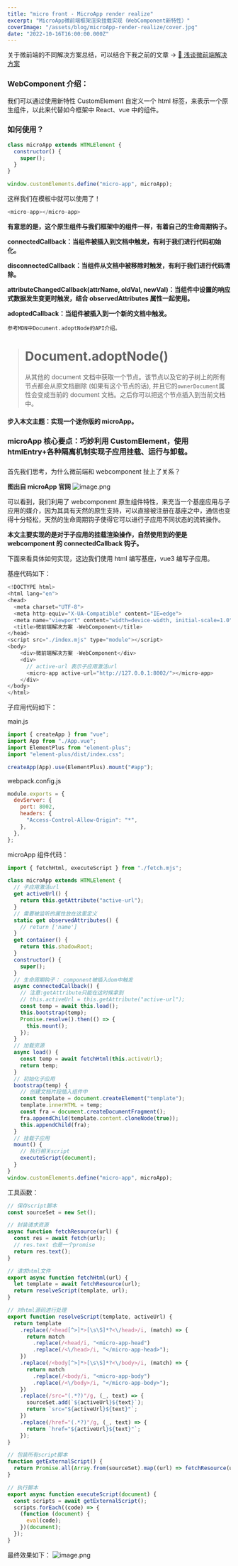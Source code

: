 ```yaml
---
title: "micro front - MicroApp render realize"
excerpt: "MicroApp微前端框架渲染挂载实现（WebComponent新特性）"
coverImage: "/assets/blog/microApp-render-realize/cover.jpg"
date: "2022-10-16T16:00:00.000Z"
---
```


关于微前端的不同解决方案总结，可以结合下我之前的文章 ->
[👾 浅谈微前端解决方案](https://juejin.cn/post/7149531106105098277?share_token=77b5ab8b-e8ba-4538-b983-ad0dd981ef44)

### WebComponent 介绍：

我们可以通过使用新特性 CustomElement 自定义一个 html 标签，来表示一个原生组件，以此来代替如今框架中 React、vue 中的组件。

### 如何使用？

```js
class microApp extends HTMLElement {
  constructor() {
    super();
  }
}
```

```js
window.customElements.define("micro-app", microApp);
```

这样我们在模板中就可以使用了！

```js
<micro-app></micro-app>
```

**有意思的是，这个原生组件与我们框架中的组件一样，有着自己的生命周期钩子。**

**connectedCallback：当组件被插入到文档中触发，有利于我们进行代码初始化。**

**disconnectedCallback：当组件从文档中被移除时触发，有利于我们进行代码清除。**

**attributeChangedCallback(attrName, oldVal, newVal)：当组件中设置的响应式数据发生变更时触发，结合 observedAttributes 属性一起使用。**

**adoptedCallback：当组件被插入到一个新的文档中触发。**

`参考MDN中Document.adoptNode的API介绍。`

> # Document.adoptNode()
>
> 从其他的 document 文档中获取一个节点。该节点以及它的子树上的所有节点都会从原文档删除 (如果有这个节点的话), 并且它的`ownerDocument`属性会变成当前的 document 文档。之后你可以把这个节点插入到当前文档中。

#### 步入本文主题：实现一个迷你版的 microApp。

### microApp 核心要点：巧妙利用 CustomElement，使用 htmlEntry+各种隔离机制实现子应用挂载、运行与卸载。

###

首先我们思考，为什么微前端和 webcomponent 扯上了关系？

**图出自 microApp 官网**
![image.png](https://p9-juejin.byteimg.com/tos-cn-i-k3u1fbpfcp/7e0201dfb54d4cf69dc8c4e82a5ec985~tplv-k3u1fbpfcp-watermark.image?)

可以看到，我们利用了 webcomponent 原生组件特性，来充当一个基座应用与子应用的媒介，因为其具有天然的原生支持，可以直接被注册在基座之中，通信也变得十分轻松，天然的生命周期钩子使得它可以进行子应用不同状态的流转操作。

**本文主要实现的是对于子应用的挂载渲染操作，自然使用到的便是 webcomponent 的 connectedCallback 钩子。**

下面来看具体如何实现，这边我们使用 html 编写基座，vue3 编写子应用。

基座代码如下：

```js
<!DOCTYPE html>
<html lang="en">
<head>
  <meta charset="UTF-8">
  <meta http-equiv="X-UA-Compatible" content="IE=edge">
  <meta name="viewport" content="width=device-width, initial-scale=1.0">
  <title>微前端解决方案 -WebComponent</title>
</head>
<script src="./index.mjs" type="module"></script>
<body>
    <div>微前端解决方案 -WebComponent</div>
    <div>
      // active-url 表示子应用激活url
      <micro-app active-url="http://127.0.0.1:8002/"></micro-app>
    </div>
</body>
</html>
```

子应用代码如下：

main.js

```js
import { createApp } from "vue";
import App from "./App.vue";
import ElementPlus from "element-plus";
import "element-plus/dist/index.css";

createApp(App).use(ElementPlus).mount("#app");
```

webpack.config.js

```js
module.exports = {
  devServer: {
    port: 8002,
    headers: {
      "Access-Control-Allow-Origin": "*",
    },
  },
};
```

microApp 组件代码：

```js
import { fetchHtml, executeScript } from "./fetch.mjs";

class microApp extends HTMLElement {
  // 子应用激活url
  get activeUrl() {
    return this.getAttribute("active-url");
  }
  // 需要被监听的属性放在这里定义
  static get observedAttributes() {
    // return ['name']
  }
  get container() {
    return this.shadowRoot;
  }
  constructor() {
    super();
  }
  // 生命周期钩子： component被插入dom中触发
  async connectedCallback() {
    // 注意:getAttribute只能在这时候拿到
    // this.activeUrl = this.getAttribute("active-url");
    const temp = await this.load();
    this.bootstrap(temp);
    Promise.resolve().then(() => {
      this.mount();
    });
  }
  // 加载资源
  async load() {
    const temp = await fetchHtml(this.activeUrl);
    return temp;
  }
  // 初始化子应用
  bootstrap(temp) {
    // 创建文档片段插入组件中
    const template = document.createElement("template");
    template.innerHTML = temp;
    const fra = document.createDocumentFragment();
    fra.appendChild(template.content.cloneNode(true));
    this.appendChild(fra);
  }
  // 挂载子应用
  mount() {
    // 执行相关script
    executeScript(document);
  }
}
window.customElements.define("micro-app", microApp);
```

工具函数：

```js
// 保存script脚本
const sourceSet = new Set();

// 封装请求资源
async function fetchResource(url) {
  const res = await fetch(url);
  // res.text 也是一个promise
  return res.text();
}

// 请求html文件
export async function fetchHtml(url) {
  let template = await fetchResource(url);
  return resolveScript(template, url);
}

// 对html源码进行处理
export function resolveScript(template, activeUrl) {
  return template
    .replace(/<head[^>]*>[\s\S]*?<\/head>/i, (match) => {
      return match
        .replace(/<head/i, "<micro-app-head")
        .replace(/<\/head>/i, "</micro-app-head>");
    })
    .replace(/<body[^>]*>[\s\S]*?<\/body>/i, (match) => {
      return match
        .replace(/<body/i, "<micro-app-body")
        .replace(/<\/body>/i, "</micro-app-body>");
    })
    .replace(/src="(.*?)"/g, (_, text) => {
      sourceSet.add(`${activeUrl}${text}`);
      return `src="${activeUrl}${text}"`;
    })
    .replace(/href="(.*?)"/g, (_, text) => {
      return `href="${activeUrl}${text}"`;
    });
}

// 包装所有script脚本
function getExternalScript() {
  return Promise.all(Array.from(sourceSet).map((url) => fetchResource(url)));
}

// 执行脚本
export async function executeScript(document) {
  const scripts = await getExternalScript();
  scripts.forEach((code) => {
    (function (document) {
      eval(code);
    })(document);
  });
}
```

最终效果如下：
![image.png](https://p9-juejin.byteimg.com/tos-cn-i-k3u1fbpfcp/4c171a675b1e497fb956fdcca60fcbf6~tplv-k3u1fbpfcp-watermark.image?)
